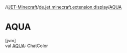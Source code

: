 //[JET-Minecraft](../../index.md)/[de.jet.minecraft.extension.display](index.md)/[AQUA](-a-q-u-a.md)

# AQUA

[jvm]\
val [AQUA](-a-q-u-a.md): ChatColor
